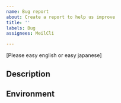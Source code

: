 ```yaml
---
name: Bug report
about: Create a report to help us improve
title: ''
labels: Bug
assignees: MeilCli

---
```


[Please easy english or easy japanese]

## Description

## Environment
